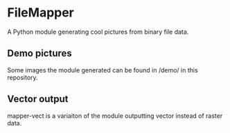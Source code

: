 # FileMapper
A Python module generating cool pictures from binary file data.
## Demo pictures
Some images the module generated can be found in /demo/ in this repository.
## Vector output
mapper-vect is a variaiton of the module outputting vector instead of raster data.